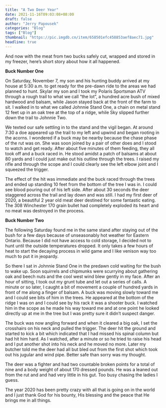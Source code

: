 ```yaml
---
title: "A Two Deer Year"
date: 2021-11-16T09:03:08+08:00
draft: false
author: "Jerry Papousek"
categories: "Blog"
tags: ["Blog"]
thumbnail: "https://pic.imgdb.cn/item/658501efc458853aef8aec71.jpg"
headline: true
---
```


And now with the meat from two bucks safely cut, wrapped and stored in my freezer, here’s short story about how it all happened.

<!--more-->

<b>Buck Number One</b>

On Saturday, November 7, my son and his hunting buddy arrived at my house at 5:30 a.m. to get ready for the pre-dawn ride to the areas we had planned to hunt. Skylar my son and I took my Polaris Sportsman ATV through a rough trail to what we call “the lot”, a hundred acre bush of mixed hardwood and balsam, while Jason stayed back at the front of the farm to sit. I walked in to what we called Johnnie Stand One, a chain on metal stand 12 feet up in an oak tree at the top of a ridge, while Sky slipped further down the trail to Johnnie Two.

We texted our safe settling in to the stand and the vigil began. At around 7:30 a doe appeared up the trail to my left and upwind and began rooting in the acorns. I wondered if a buck may be nearby because the chase phase of the rut was on. She was soon joined by a pair of other does and I stood to watch and get ready. After about five minutes of them feeding, they all took off and a buck raced in. He stood amidst a patch of balsams at about 80 yards and I could just make out his outline through the trees. I raised my rifle and through the scope and I could clearly see the left elbow joint and I squeezed the trigger.

The effect of the hit was immediate and the buck raced through the trees and ended up standing 10 feet from the bottom of the tree I was in. I could see blood pouring out of his left side. After about 30 seconds the deer staggered across the trail and lay down and was still. I had my first deer of 2020, a beautiful 2 year old meat deer destined for some fantastic eating. The 308 Winchester 170 grain bullet had completely exploded its heart and no meat was destroyed in the process.

<b>Buck Number Two</b>

The following Saturday found me in the same stand after staying out of the bush for a few days because of unseasonably hot weather for Eastern Ontario. Because I did not have access to cold storage, I decided not to hunt until the outside temperatures dropped. It only takes a few hours of heat to start the decaying process in wild game and I like venison way too much to put it in jeopardy.

So there I sat in Johnnie Stand One in the predawn cold waiting for the bush to wake up. Soon squirrels and chipmunks were scurrying about gathering oak and beech nuts and the cool west wind blew gently in my face. After an hour of sitting, I took out my grunt tube and let out a series of calls. A minute or so later, I caught a bit of movement a couple of hundred yards in front of me along a finger of balsam. A buck was moving slowly toward me and I could see bits of him in the trees. He appeared at the bottom of the ridge I was on and I could see by his rack it was a shooter buck. I watched him in the scope as he made his way toward me and at one point he looked directly up at me in the tree but I was pretty sure it didn’t suspect danger.

The buck was now angling forward and when it cleared a big oak, I set the crosshairs on his neck and pulled the trigger. The deer hit the ground and started to kick a bit which indicated that I had missed his spinal column but had hit him hard. As I watched, after a minute or so he tried to raise his head and I put another shot into his neck and he moved no more. Later my butcher told me the deer had all but bled out from the first shot which took out his jugular and wind pipe. Better safe than sorry was my thought.

The deer was a fighter and had two countable broken points for a total of nine and a body weight of about 170 dressed pounds. He was a leaned out from the rut and and had very little in his gut. Too busy chasing the ladies I guess.

The year 2020 has been pretty crazy with all that is going on in the world and I just thank God for his bounty, His blessing and the peace that He brings me in all things.